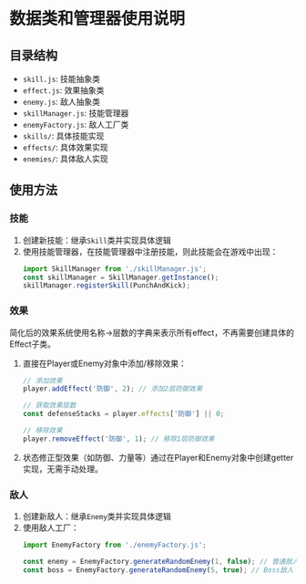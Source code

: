# 数据类和管理器使用说明

## 目录结构

- `skill.js`: 技能抽象类
- `effect.js`: 效果抽象类
- `enemy.js`: 敌人抽象类
- `skillManager.js`: 技能管理器
- `enemyFactory.js`: 敌人工厂类
- `skills/`: 具体技能实现
- `effects/`: 具体效果实现
- `enemies/`: 具体敌人实现

## 使用方法

### 技能

1. 创建新技能：继承`Skill`类并实现具体逻辑
2. 使用技能管理器，在技能管理器中注册技能，则此技能会在游戏中出现：
   ```javascript
   import SkillManager from './skillManager.js';
   const skillManager = SkillManager.getInstance();
   skillManager.registerSkill(PunchAndKick);
   ```

### 效果

简化后的效果系统使用名称->层数的字典来表示所有effect，不再需要创建具体的Effect子类。

1. 直接在Player或Enemy对象中添加/移除效果：
   ```javascript
   // 添加效果
   player.addEffect('防御', 2); // 添加2层防御效果
   
   // 获取效果层数
   const defenseStacks = player.effects['防御'] || 0;
   
   // 移除效果
   player.removeEffect('防御', 1); // 移除1层防御效果
   ```
   
2. 状态修正型效果（如防御、力量等）通过在Player和Enemy对象中创建getter实现，无需手动处理。

### 敌人

1. 创建新敌人：继承`Enemy`类并实现具体逻辑
2. 使用敌人工厂：
   ```javascript
   import EnemyFactory from './enemyFactory.js';
   
   const enemy = EnemyFactory.generateRandomEnemy(1, false); // 普通敌人
   const boss = EnemyFactory.generateRandomEnemy(5, true); // Boss敌人
   ```